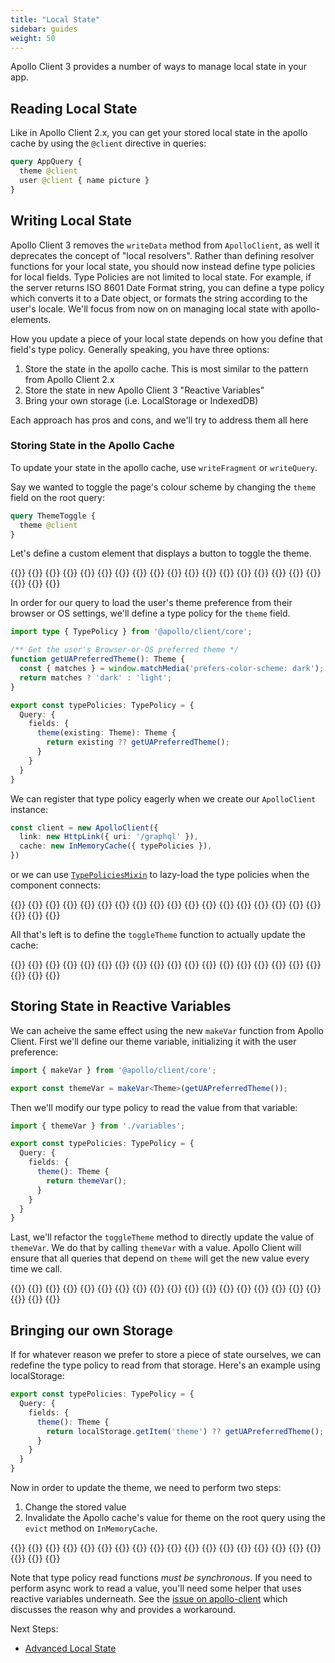 ```yaml
---
title: "Local State"
sidebar: guides
weight: 50
---
```


<meta name="description" data-helmett
      content="Introductory recipes for managing local state with Apollo Elements" />

Apollo Client 3 provides a number of ways to manage local state in your app.

## Reading Local State

Like in Apollo Client 2.x, you can get your stored local state in the apollo cache by using the `@client` directive in queries:

```graphql copy
query AppQuery {
  theme @client
  user @client { name picture }
}
```

## Writing Local State
Apollo Client 3 removes the `writeData` method from `ApolloClient`, as well it deprecates the concept of "local resolvers". Rather than defining resolver functions for your local state, you should now instead define type policies for local fields. Type Policies are not limited to local state. For example, if the server returns ISO 8601 Date Format string, you can define a type policy which converts it to a Date object, or formats the string according to the user's locale. We'll focus from now on on managing local state with apollo-elements.

How you update a piece of your local state depends on how you define that field's type policy. Generally speaking, you have three options:

1. Store the state in the apollo cache. This is most similar to the pattern from Apollo Client 2.x
2. Store the state in new Apollo Client 3 "Reactive Variables"
3. Bring your own storage (i.e. LocalStorage or IndexedDB)

Each approach has pros and cons, and we'll try to address them all here

### Storing State in the Apollo Cache

To update your state in the apollo cache, use `writeFragment` or `writeQuery`.

Say we wanted to toggle the page's colour scheme by changing the `theme` field on the root query:

```graphql copy
query ThemeToggle {
  theme @client
}
```

Let's define a custom element that displays a button to toggle the theme.

<code-tabs collection="libraries" default-tab="lit">
  {{<code-tab package="html">}}
{{<include "theme-toggle-html.html">}}
{{</code-tab>}}
  {{<code-tab package="mixins">}}
{{<include "theme-toggle-mixins.ts">}}
{{</code-tab>}}
  {{<code-tab package="lit">}}
{{<include "theme-toggle-lit.ts">}}
{{</code-tab>}}
  {{<code-tab package="fast">}}
{{<include "theme-toggle-fast.ts">}}
{{</code-tab>}}
  {{<code-tab package="haunted">}}
{{<include "theme-toggle-haunted.ts">}}
{{</code-tab>}}
  {{<code-tab package="atomico">}}
{{<include "theme-toggle-atomico.tsx">}}
{{</code-tab>}}
  {{<code-tab package="hybrids">}}
{{<include "theme-toggle-hybrids.ts">}}
{{</code-tab>}}
</code-tabs>

In order for our query to load the user's theme preference from their browser or OS settings, we'll define a type policy for the `theme` field.

```ts copy
import type { TypePolicy } from '@apollo/client/core';

/** Get the user's Browser-or-OS preferred theme */
function getUAPreferredTheme(): Theme {
  const { matches } = window.matchMedia('prefers-color-scheme: dark');
  return matches ? 'dark' : 'light';
}

export const typePolicies: TypePolicy = {
  Query: {
    fields: {
      theme(existing: Theme): Theme {
        return existing ?? getUAPreferredTheme();
      }
    }
  }
}
```

We can register that type policy eagerly when we create our `ApolloClient` instance:

```ts copy
const client = new ApolloClient({
  link: new HttpLink({ uri: '/graphql' }),
  cache: new InMemoryCache({ typePolicies }),
})
```

or we can use [`TypePoliciesMixin`](/guides/cool-tricks/code-splitting/#typepoliciesmixin) to lazy-load the type policies when the component connects:

<code-tabs collection="libraries" default-tab="lit">
  {{<code-tab package="html">}}
{{<include "type-policies-html.html">}}
{{</code-tab>}}
  {{<code-tab package="mixins">}}
{{<include "type-policies-mixins.ts">}}
{{</code-tab>}}
  {{<code-tab package="lit">}}
{{<include "type-policies-lit.ts">}}
{{</code-tab>}}
  {{<code-tab package="fast">}}
{{<include "type-policies-fast.ts">}}
{{</code-tab>}}
  {{<code-tab package="haunted">}}
{{<include "type-policies-haunted.ts">}}
{{</code-tab>}}
  {{<code-tab package="atomico">}}
{{<include "type-policies-atomico.tsx">}}
{{</code-tab>}}
  {{<code-tab package="hybrids">}}
{{<include "type-policies-hybrids.ts">}}
{{</code-tab>}}
</code-tabs>

All that's left is to define the `toggleTheme` function to actually update the cache:

<code-tabs collection="libraries" default-tab="lit">
  {{<code-tab package="html">}}
{{<include "toggle-cache-html.html">}}
{{</code-tab>}}
  {{<code-tab package="mixins">}}
{{<include "toggle-cache-mixins.ts">}}
{{</code-tab>}}
  {{<code-tab package="lit">}}
{{<include "toggle-cache-lit.ts">}}
{{</code-tab>}}
  {{<code-tab package="fast">}}
{{<include "toggle-cache-fast.ts">}}
{{</code-tab>}}
  {{<code-tab package="haunted">}}
{{<include "toggle-cache-haunted.ts">}}
{{</code-tab>}}
  {{<code-tab package="atomico">}}
{{<include "toggle-cache-atomico.tsx">}}
{{</code-tab>}}
  {{<code-tab package="hybrids">}}
{{<include "toggle-cache-hybrids.ts">}}
{{</code-tab>}}
</code-tabs>

## Storing State in Reactive Variables

We can acheive the same effect using the new `makeVar` function from Apollo Client. First we'll define our theme variable, initializing it with the user preference:

```ts copy
import { makeVar } from '@apollo/client/core';

export const themeVar = makeVar<Theme>(getUAPreferredTheme());
```

Then we'll modify our type policy to read the value from that variable:

```ts copy
import { themeVar } from './variables';

export const typePolicies: TypePolicy = {
  Query: {
    fields: {
      theme(): Theme {
        return themeVar();
      }
    }
  }
}
```

Last, we'll refactor the `toggleTheme` method to directly update the value of `themeVar`. We do that by calling `themeVar` with a value. Apollo Client will ensure that all queries that depend on `theme` will get the new value every time we call.

<code-tabs collection="libraries" default-tab="lit">
  {{<code-tab package="html">}}
{{<include "toggle-reactive-html.js">}}
{{</code-tab>}}
  {{<code-tab package="mixins">}}
{{<include "toggle-reactive-mixins.ts">}}
{{</code-tab>}}
  {{<code-tab package="lit">}}
{{<include "toggle-reactive-lit.ts">}}
{{</code-tab>}}
  {{<code-tab package="fast">}}
{{<include "toggle-reactive-fast.ts">}}
{{</code-tab>}}
  {{<code-tab package="haunted">}}
{{<include "toggle-reactive-haunted.ts">}}
{{</code-tab>}}
  {{<code-tab package="atomico">}}
{{<include "toggle-reactive-atomico.tsx">}}
{{</code-tab>}}
  {{<code-tab package="hybrids">}}
{{<include "toggle-reactive-hybrids.ts">}}
{{</code-tab>}}
</code-tabs>

## Bringing our own Storage

If for whatever reason we prefer to store a piece of state ourselves, we can redefine the type policy to read from that storage. Here's an example using localStorage:

```ts copy
export const typePolicies: TypePolicy = {
  Query: {
    fields: {
      theme(): Theme {
        return localStorage.getItem('theme') ?? getUAPreferredTheme();
      }
    }
  }
}
```

Now in order to update the theme, we need to perform two steps:
1. Change the stored value
2. Invalidate the Apollo cache's value for theme on the root query using the `evict` method on `InMemoryCache`.

<code-tabs collection="libraries" default-tab="lit">
  {{<code-tab package="html">}}
{{<include "toggle-storage-html.js">}}
{{</code-tab>}}
  {{<code-tab package="mixins">}}
{{<include "toggle-storage-mixins.ts">}}
{{</code-tab>}}
  {{<code-tab package="lit">}}
{{<include "toggle-storage-lit.ts">}}
{{</code-tab>}}
  {{<code-tab package="fast">}}
{{<include "toggle-storage-fast.ts">}}
{{</code-tab>}}
  {{<code-tab package="haunted">}}
{{<include "toggle-storage-haunted.ts">}}
{{</code-tab>}}
  {{<code-tab package="atomico">}}
{{<include "toggle-storage-atomico.tsx">}}
{{</code-tab>}}
  {{<code-tab package="hybrids">}}
{{<include "toggle-storage-hybrids.ts">}}
{{</code-tab>}}
</code-tabs>

Note that type policy read functions *must be synchronous*. If you need to perform async work to read a value, you'll need some helper that uses reactive variables underneath. See the [issue on apollo-client](https://github.com/apollographql/apollo-client/issues/6852) which discusses the reason why and provides a workaround.

Next Steps:
 - [Advanced Local State](./advanced-local-state.md)
